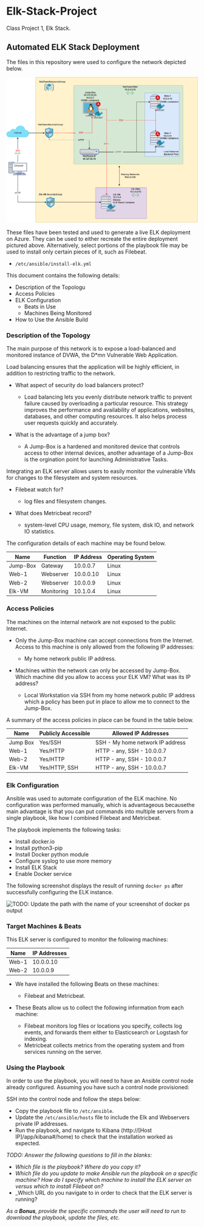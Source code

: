 # Elk-Stack-Project

Class Project 1, Elk Stack.

## Automated ELK Stack Deployment

The files in this repository were used to configure the network depicted below.

![](Diagrams/Project.drawio.png)

These files have been tested and used to generate a live ELK deployment on Azure. They can be used to either recreate the entire deployment pictured above. Alternatively, select portions of the playbook file may be used to install only certain pieces of it, such as Filebeat.

  - `/etc/ansible/install-elk.yml` 

This document contains the following details:
- Description of the Topologu
- Access Policies
- ELK Configuration
  - Beats in Use
  - Machines Being Monitored
- How to Use the Ansible Build


### Description of the Topology

The main purpose of this network is to expose a load-balanced and monitored instance of DVWA, the D*mn Vulnerable Web Application.

Load balancing ensures that the application will be highly efficient, in addition to restricting traffic to the network.

- What aspect of security do load balancers protect?
  - Load balancing lets you evenly distribute network traffic to prevent failure caused by overloading a particular resource. This strategy improves the performance and  availability of applications, websites, databases, and other computing resources. It also helps process user requests quickly and accurately.  

- What is the advantage of a jump box?
  - A Jump-Box is a hardened and monitored device that controls access to other internal devices, another advantage of a Jump-Box is the orgination point for launching Administrative Tasks.

Integrating an ELK server allows users to easily monitor the vulnerable VMs for changes to the filesystem and system resources.

- Filebeat watch for?
  - log files and filesystem changes.

- What does Metricbeat record?
  - system-level CPU usage, memory, file system, disk IO, and network IO statistics.

The configuration details of each machine may be found below.

| Name     | Function | IP Address | Operating System |
|----------|----------|------------|------------------|
| Jump-Box | Gateway  | 10.0.0.7   | Linux            |
| Web-1    | Webserver | 10.0.0.10  | Linux            |
| Web-2    | Webserver | 10.0.0.9   | Linux            |
| Elk-VM   | Monitoring | 10.1.0.4   | Linux            |

### Access Policies

The machines on the internal network are not exposed to the public Internet. 

- Only the Jump-Box machine can accept connections from the Internet. Access to this machine is only allowed from the following IP addresses:
  - My home network public IP address.

- Machines within the network can only be accessed by Jump-Box. Which machine did you allow to access your ELK VM? What was its IP address?
  - Local Workstation via SSH from my home network public IP address which a policy has been put in place to allow me to connect to the Jump-Box.

A summary of the access policies in place can be found in the table below.

| Name     | Publicly Accessible | Allowed IP Addresses |
|----------|---------------------|----------------------|
| Jump Box | Yes/SSH | SSH - My home network IP address | 
| Web-1    | Yes/HTTP   | HTTP - any, SSH - 10.0.0.7    |  
| Web-2    | Yes/HTTP    | HTTP - any, SSH - 10.0.0.7   |
| Elk-VM   | Yes/HTTP, SSH |HTTP - any, SSH - 10.0.0.7  |

### Elk Configuration

Ansible was used to automate configuration of the ELK machine. No configuration was performed manually, which is advantageous becausethe main advantage is that you can put commands into multiple servers from a single playbook, like how I combined Filebeat and Metricbeat.

The playbook implements the following tasks:
- Install docker.io
- Install python3-pip
- Install Docker python module
- Configure syslog to use more memory 
- Install ELK Stack
- Enable Docker service

The following screenshot displays the result of running `docker ps` after successfully configuring the ELK instance.

![TODO: Update the path with the name of your screenshot of docker ps output](Images/docker_ps_output.png)

### Target Machines & Beats

This ELK server is configured to monitor the following machines:

| Name     | IP Addresses |
|----------|--------------|
| Web-1 |  10.0.0.10  |
| Web-2 | 10.0.0.9  |


- We have installed the following Beats on these machines:
  - Filebeat and Metricbeat.

- These Beats allow us to collect the following information from each machine:
  - Filebeat monitors log files or locations you specify, collects log events, and forwards them either to Elasticsearch or Logstash for indexing.
  - Metricbeat collects metrics from the operating system and from services running on the server.

### Using the Playbook

In order to use the playbook, you will need to have an Ansible control node already configured. Assuming you have such a control node provisioned: 

SSH into the control node and follow the steps below:
- Copy the playbook file to `/etc/ansible`.
- Update the `/etc/ansible/hosts` file to include the Elk and Webservers private IP addresses.
- Run the playbook, and navigate to Kibana (http://[Host IP]/app/kibana#/home) to check that the installation worked as expected.

_TODO: Answer the following questions to fill in the blanks:_
- _Which file is the playbook? Where do you copy it?_
- _Which file do you update to make Ansible run the playbook on a specific machine? How do I specify which machine to install the ELK server on versus which to install Filebeat on?_
- _Which URL do you navigate to in order to check that the ELK server is running?

_As a **Bonus**, provide the specific commands the user will need to run to download the playbook, update the files, etc._
